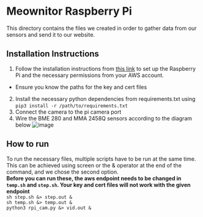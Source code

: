 # Meownitor Raspberry Pi

This directory contains the files we created in order to gather data from our sensors and send it to our website.

## Installation Instructions
1. Follow the installation instructions from [this link](https://docs.aws.amazon.com/iot/latest/developerguide/connecting-to-existing-device.html) to set up the Raspberry Pi and the necessary permissions from your AWS account.
  * Ensure you know the paths for the key and cert files
2. Install the necessary python dependencies from requirements.txt using ``pip3 install -r /path/to/requirements.txt``
3. Connect the camera to the pi camera port
4. Wire the BME 280 and MMA 2458Q sensors according to the diagram below
![image](https://user-images.githubusercontent.com/54560896/166551734-72d77cc6-c20f-444b-b33e-dd5c0c0e7dbf.png)

## How to run
To run the necessary files, multiple scripts have to be run at the same time. This can be achieved using screen or the & operator at the end of the command, and we chose the second option.  
**Before you can run these, the aws endpoint needs to be changed in `temp.sh` and `step.sh`. Your key and cert files will not work with the given endpoint**  
`sh step.sh &> step.out &`  
`sh temp.sh &> temp.out &`  
`python3 rpi_cam.py &> vid.out &`  
